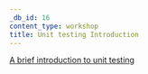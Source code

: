 ```yaml
---
_db_id: 16
content_type: workshop
title: Unit testing Introduction
---
```


[A brief introduction to unit testing](https://docs.google.com/presentation/d/15fp6kmxREgYz9VSaZB-mB39NZWM_I-haxrcUQlkF9eg/edit?ts=5c99eb27)